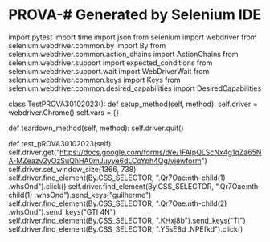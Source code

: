 # PROVA-# Generated by Selenium IDE
import pytest
import time
import json
from selenium import webdriver
from selenium.webdriver.common.by import By
from selenium.webdriver.common.action_chains import ActionChains
from selenium.webdriver.support import expected_conditions
from selenium.webdriver.support.wait import WebDriverWait
from selenium.webdriver.common.keys import Keys
from selenium.webdriver.common.desired_capabilities import DesiredCapabilities

class TestPROVA30102023():
  def setup_method(self, method):
    self.driver = webdriver.Chrome()
    self.vars = {}
  
  def teardown_method(self, method):
    self.driver.quit()
  
  def test_pROVA30102023(self):
    self.driver.get("https://docs.google.com/forms/d/e/1FAIpQLScNx4g1qZa65NA-MZeazv2yOzSuQhHA0mJuyye6dLCoYph4Qg/viewform")
    self.driver.set_window_size(1366, 738)
    self.driver.find_element(By.CSS_SELECTOR, ".Qr7Oae:nth-child(1) .whsOnd").click()
    self.driver.find_element(By.CSS_SELECTOR, ".Qr7Oae:nth-child(1) .whsOnd").send_keys("guilherme")
    self.driver.find_element(By.CSS_SELECTOR, ".Qr7Oae:nth-child(2) .whsOnd").send_keys("GTI 4N")
    self.driver.find_element(By.CSS_SELECTOR, ".KHxj8b").send_keys("TI")
    self.driver.find_element(By.CSS_SELECTOR, ".Y5sE8d .NPEfkd").click()
